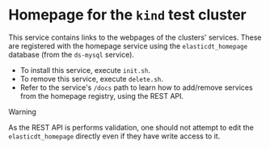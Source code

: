 # Homepage for the `kind` test cluster

This service contains links to the webpages of the clusters' services.  These are registered with the homepage service using the `elasticdt_homepage` database (from the `ds-mysql` service).

- To install this service, execute `init.sh`.
- To remove this service, execute `delete.sh`.
- Refer to the service's `/docs` path to learn how to add/remove services from the homepage registry, using the REST API.

> [!WARNING]
> As the REST API is performs validation, one should not attempt to edit the `elasticdt_homepage` directly even if they have write access to it.

<!-- Currently, we only perform a simple port number range check. More to be added later? -->

